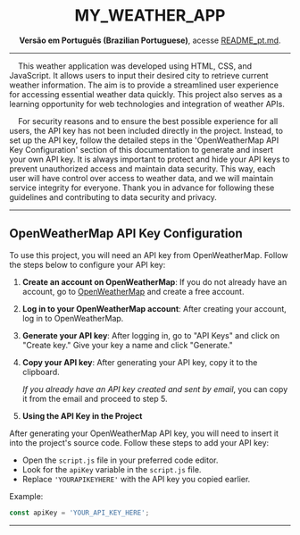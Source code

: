 <div align="center">
  <h1>
    MY_WEATHER_APP
  </h1>

**Versão em Português (Brazilian Portuguese)**, acesse [README_pt.md](./README_pt.md).
</div>

---

<p>&nbsp;&nbsp;&nbsp;&nbsp;This weather application was developed using HTML, CSS, and JavaScript. It allows users to input their desired city to retrieve current weather information. The aim is to provide a streamlined user experience for accessing essential weather data quickly. This project also serves as a learning opportunity for web technologies and integration of weather APIs.</p>

<p>&nbsp;&nbsp;&nbsp;&nbsp;For security reasons and to ensure the best possible experience for all users, the API key has not been included directly in the project. Instead, to set up the API key, follow the detailed steps in the 'OpenWeatherMap API Key Configuration' section of this documentation to generate and insert your own API key. It is always important to protect and hide your API keys to prevent unauthorized access and maintain data security. This way, each user will have control over access to weather data, and we will maintain service integrity for everyone. Thank you in advance for following these guidelines and contributing to data security and privacy.</p>

---

## OpenWeatherMap API Key Configuration

To use this project, you will need an API key from OpenWeatherMap. Follow the steps below to configure your API key:

1. **Create an account on OpenWeatherMap**: If you do not already have an account, go to [OpenWeatherMap](https://openweathermap.org/) and create a free account.
   
2. **Log in to your OpenWeatherMap account**: After creating your account, log in to OpenWeatherMap.

3. **Generate your API key**: After logging in, go to "API Keys" and click on "Create key." Give your key a name and click "Generate."

4. **Copy your API key**: After generating your API key, copy it to the clipboard.

   *If you already have an API key created and sent by email*, you can copy it from the email and proceed to step 5.

5. **Using the API Key in the Project**

After generating your OpenWeatherMap API key, you will need to insert it into the project's source code. Follow these steps to add your API key:

- Open the `script.js` file in your preferred code editor.
- Look for the `apiKey` variable in the `script.js` file.
- Replace `'YOURAPIKEYHERE'` with the API key you copied earlier.

Example:

```javascript
const apiKey = 'YOUR_API_KEY_HERE';
```

---
